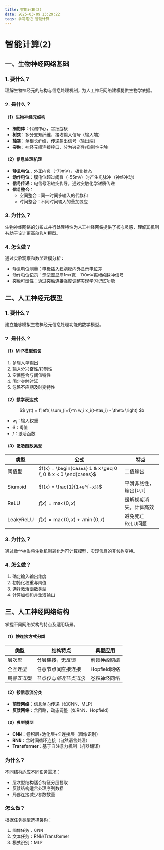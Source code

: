 ```yaml
---
title: 智能计算(2)
date: 2025-03-09 13:29:22
tags: 学习笔记 智能计算
---
```

# 智能计算(2)

## 一、生物神经网络基础
### 1. 要什么？
理解生物神经元的结构与信息处理机制，为人工神经网络建模提供生物学依据。

### 2. 是什么？
#### （1）生物神经元结构
- **细胞体**：代谢中心，含细胞核
- **树突**：多分支短纤维，接收输入信号（输入端）
- **轴突**：单根长纤维，传递输出信号（输出端）
- **突触**：神经元间连接接口，分为兴奋性/抑制性突触

#### （2）信息处理机理

- **静息电位**：外正内负（-70mV），极化状态
- **动作电位**：膜电位超过阈值（-55mV）时产生电脉冲（神经冲动）
- **信号传递**：电信号沿轴突传导，通过突触化学递质传递
- **信息整合**：
  - 空间整合：同一时间多输入的代数和
  - 时间整合：不同时间输入的叠加效应

### 3. 为什么？
生物神经网络的分布式并行处理特性为人工神经网络提供了核心灵感，理解其机制有助于设计更高效的AI模型。

### 4. 怎么做？

通过实验观察和数学建模分析：
- 静息电位测量：电极插入细胞膜内外显示电位差
- 动作电位记录：示波器显示1ms宽、100mV振幅的脉冲信号
- 突触可塑性：通过突触连接强度调整实现学习记忆功能


## 二、人工神经元模型
### 1. 要什么？
建立能够模拟生物神经元信息处理功能的数学模型。

### 2. 是什么？

#### （1）M-P模型假设

1. 多输入单输出
2. 输入分兴奋性/抑制性
3. 空间整合与阈值特性
4. 固定突触时延
5. 忽略不应期及时变特性

#### （2）数学表达式

$$
y(t) = f\left( \sum_{i=1}^n w_i x_i(t-\tau_i) - \theta \right)
$$
- $w_i$：输入权重
- $\theta$：阈值
- $f$：激活函数

#### （3）激活函数类型
| 类型         | 公式                          | 特点                     |
|--------------|-------------------------------|--------------------------|
| 阈值型       | $f(x) = \begin{cases} 1 & x \geq 0 \\ 0 & x < 0 \end{cases}$ | 二值输出                |
| Sigmoid      | $f(x) = \frac{1}{1+e^{-x}}$ | 平滑非线性，输出[0,1]    |
| ReLU         | $f(x) = \max(0, x)$         | 缓解梯度消失，计算高效   |
| LeakyReLU    | $f(x) = \max(0, x) + \gamma \min(0, x)$ | 避免死亡ReLU问题 |

### 3. 为什么？

通过数学抽象将生物机制转化为可计算模型，实现信息的非线性变换。

### 4. 怎么做？
1. 确定输入输出维度
2. 初始化权重与阈值
3. 选择激活函数类型
4. 计算加权和并激活输出


## 三、人工神经网络结构
掌握不同网络架构的特点及适用场景。

#### （1）按连接方式分类

| 类型         | 结构特点                     | 典型应用           |
|--------------|------------------------------|--------------------|
| 层次型       | 分层连接，无反馈             | 前馈神经网络       |
| 全互连型     | 任意节点间直接连接           | Hopfield网络       |
| 局部互连型   | 节点仅与邻近节点连接         | 卷积神经网络       |

#### （2）按信息流分类
- **前馈网络**：信息单向传递（如CNN、MLP）
- **反馈网络**：含回路，动态调整（如RNN、Hopfield）

#### （3）典型模型
- **CNN**：卷积层+池化层+全连接层（图像识别）
- **RNN**：含时间循环连接（自然语言处理）
- **Transformer**：基于自注意力机制（机器翻译）

###  为什么？
不同结构适应不同任务需求：
- 层次型结构适合特征分层提取
- 反馈结构适合处理序列数据
- 局部连接减少参数数量

### 怎么做？

根据任务类型选择架构：
1. 图像任务：CNN
2. 文本任务：RNN/Transformer
3. 模式识别：MLP
